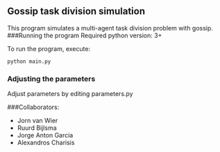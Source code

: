 ## Gossip task division simulation
This program simulates a multi-agent task division problem with gossip.
###Running the program
Required python version: 3+

To run the program, execute: 

```python main.py```

### Adjusting the parameters
Adjust parameters by editing parameters.py

###Collaborators: 
* Jorn van Wier
* Ruurd Bijlsma
* Jorge Anton Garcia
* Alexandros Charisis

